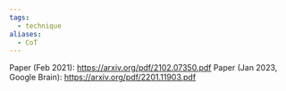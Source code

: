 ```yaml
---
tags:
  - technique
aliases:
  - CoT
---
```

Paper (Feb 2021): https://arxiv.org/pdf/2102.07350.pdf
Paper (Jan 2023, Google Brain): https://arxiv.org/pdf/2201.11903.pdf